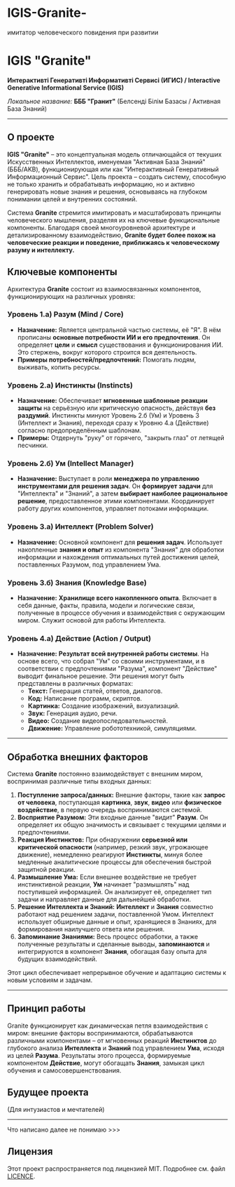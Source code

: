 # IGIS-Granite-
имитатор человеческого повидения при развитии
# IGIS "Granite"

**Интерактивті Генеративті Информативті Сервисі (ИГИС) / Interactive Generative Informational Service (IGIS)**

*Локальное название:* **БББ "Гранит"** (Белсенді Білім Базасы / Активная База Знаний)

---

## О проекте

**IGIS "Granite"** – это концептуальная модель отличающайся от текуших Искусственных Интеллектов, именуемая "Активная База Знаний" (БББ/AKB), функционирующая или как "Интерактивный Генеративный Информационный Сервис". Цель проекта – создать систему, способную не только хранить и обрабатывать информацию, но и активно генерировать новые знания и решения, основываясь на глубоком понимании целей и внутренних состояний.

Система **Granite** стремится имитировать и масштабировать принципы человеческого мышления, разделяя их на ключевые функциональные компоненты. Благодаря своей многоуровневой архитектуре и детализированному взаимодействию, **Granite будет более похож на человеческие реакции и поведение, приближаясь к человеческому разуму и интеллекту.**

## Ключевые компоненты

Архитектура **Granite** состоит из взаимосвязанных компонентов, функционирующих на различных уровнях:

### Уровень 1.а) Разум (Mind / Core)
* **Назначение:** Является центральной частью системы, её "Я". В нём прописаны **основные потребности ИИ и его предпочтения**. Он определяет **цели** и **смысл** существования и функционирования ИИ. Это стержень, вокруг которого строится вся деятельность.
* **Примеры потребностей/предпочтений:** Помогать людям, выживать, копить ресурсы.

### Уровень 2.а) Инстинкты (Instincts)
* **Назначение:** Обеспечивает **мгновенные шаблонные реакции защиты** на серьёзную или критическую опасность, действуя **без раздумий**. Инстинкты минуют Уровень 2.б (Ум) и Уровень 3 (Интеллект и Знания), переходя сразу к Уровню 4.а (Действие) согласно предопределённым шаблонам.
* **Примеры:** Отдернуть "руку" от горячего, "закрыть глаз" от летящей песчинки.

### Уровень 2.б) Ум (Intellect Manager)
* **Назначение:** Выступает в роли **менеджера по управлению инструментами для решения задач**. Он **формирует задачи** для "Интеллекта" и "Знаний", а затем **выбирает наиболее рациональное решение**, предоставленное этими компонентами. Координирует работу других компонентов, управляет потоками информации.

### Уровень 3.а) Интеллект (Problem Solver)
* **Назначение:** Основной компонент для **решения задач**. Использует накопленные **знания и опыт** из компонента "Знания" для обработки информации и нахождения оптимальных путей достижения целей, поставленных Разумом, под управлением Ума.

### Уровень 3.б) Знания (Knowledge Base)
* **Назначение:** **Хранилище всего накопленного опыта**. Включает в себя данные, факты, правила, модели и логические связи, полученные в процессе обучения и взаимодействия с окружающим миром. Служит основой для работы Интеллекта.

### Уровень 4.а) Действие (Action / Output)
* **Назначение:** **Результат всей внутренней работы системы**. На основе всего, что собрал "Ум" со своими инструментами, и в соответствии с предпочтениями "Разума", компонент "Действие" выводит финальное решение. Эти решения могут быть представлены в различных форматах:
    * **Текст:** Генерация статей, ответов, диалогов.
    * **Код:** Написание программ, скриптов.
    * **Картинка:** Создание изображений, визуализаций.
    * **Звук:** Генерация аудио, речи.
    * **Видео:** Создание видеопоследовательностей.
    * **Движение:** Управление робототехникой, симуляциями.

---

## Обработка внешних факторов

Система **Granite** постоянно взаимодействует с внешним миром, воспринимая различные типы входных данных:

1.  **Поступление запроса/данных:** Внешние факторы, такие как **запрос от человека**, поступающая **картинка**, **звук**, **видео** или **физическое воздействие**, в первую очередь воспринимаются системой.
2.  **Восприятие Разумом:** Эти входные данные "видит" **Разум**. Он определяет их общую значимость и связывает с текущими целями и предпочтениями.
3.  **Реакция Инстинктов:** При обнаружении **серьезной или критической опасности** (например, резкий звук, угрожающее движение), немедленно реагируют **Инстинкты**, минуя более медленные аналитические процессы для обеспечения быстрой защитной реакции.
4.  **Размышление Ума:** Если внешнее воздействие не требует инстинктивной реакции, **Ум** начинает "размышлять" над поступившей информацией. Он анализирует её, определяет тип задачи и направляет данные для дальнейшей обработки.
5.  **Решение Интеллекта и Знаний:** **Интеллект** и **Знания** совместно работают над решением задачи, поставленной Умом. Интеллект использует обширные данные и опыт, хранящиеся в Знаниях, для формирования наилучшего ответа или решения.
6.  **Запоминание Знаниями:** Весь процесс обработки, а также полученные результаты и сделанные выводы, **запоминаются** и интегрируются в компонент **Знания**, обогащая базу опыта для будущих взаимодействий.

Этот цикл обеспечивает непрерывное обучение и адаптацию системы к новым условиям и задачам.

---

## Принцип работы

Granite функционирует как динамическая петля взаимодействия с миром: внешние факторы воспринимаются, обрабатываются различными компонентами – от мгновенных реакций **Инстинктов** до глубокого анализа **Интеллекта** и **Знаний** под управлением **Ума**, исходя из целей **Разума**. Результаты этого процесса, формируемые компонентом **Действие**, могут обогащать **Знания**, замыкая цикл обучения и самосовершенствования.

## Будущее проекта

(Для интузиастов и мечтателей)

---
Что написано далее не понимаю >>>

## Лицензия

Этот проект распространяется под лицензией MIT. Подробнее см. файл [LICENCE](LICENCE).


